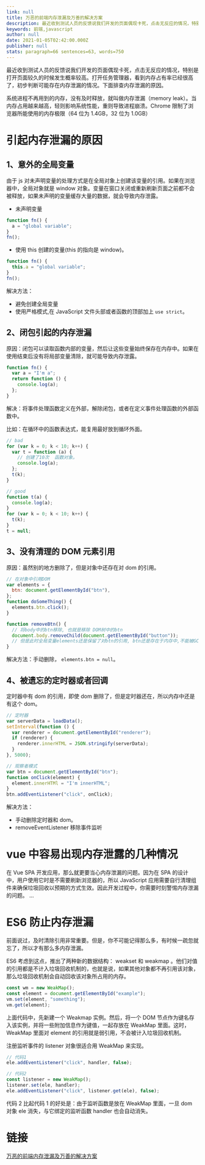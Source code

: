 ```yaml
---
link: null
title: 万恶的前端内存泄漏及万善的解决方案
description: 最近收到测试人员的反馈说我们开发的页面偶现卡死，点击无反应的情况，特别是打开页面较久的时候发生概率较高。打开任务管理器，看到内存占有率已经很高了，...
keywords: 前端,javascript
author: null
date: 2021-01-05T02:42:00.000Z
publisher: null
stats: paragraph=66 sentences=63, words=750
---
```


最近收到测试人员的反馈说我们开发的页面偶现卡死，点击无反应的情况，特别是打开页面较久的时候发生概率较高。打开任务管理器，看到内存占有率已经很高了，初步判断可能存在内存泄漏的情况。下面排查内存泄漏的原因。

系统进程不再用到的内存，没有及时释放，就叫做内存泄漏（memory leak）。当内存占用越来越高，轻则影响系统性能，重则导致进程崩溃。Chrome 限制了浏览器所能使用的内存极限（64 位为 1.4GB，32 位为 1.0GB）

# 引起内存泄漏的原因

## 1、意外的全局变量

由于 js 对未声明变量的处理方式是在全局对象上创建该变量的引用。如果在浏览器中，全局对象就是 window 对象。变量在窗口关闭或重新刷新页面之前都不会被释放，如果未声明的变量缓存大量的数据，就会导致内存泄露。

- 未声明变量

```js
function fn() {
  a = "global variable";
}
fn();
```

- 使用 this 创建的变量(this 的指向是 window)。

```js
function fn() {
  this.a = "global variable";
}
fn();
```

解决方法：

- 避免创建全局变量
- 使用严格模式,在 JavaScript 文件头部或者函数的顶部加上 `use strict`。

## 2、闭包引起的内存泄漏

原因：闭包可以读取函数内部的变量，然后让这些变量始终保存在内存中。如果在使用结束后没有将局部变量清除，就可能导致内存泄露。

```js
function fn() {
  var a = "I'm a";
  return function () {
    console.log(a);
  };
}
```

解决：将事件处理函数定义在外部，解除闭包，或者在定义事件处理函数的外部函数中。

比如：在循环中的函数表达式，能复用最好放到循环外面。

```js
// bad
for (var k = 0; k < 10; k++) {
  var t = function (a) {
    // 创建了10次  函数对象。
    console.log(a);
  };
  t(k);
}

// good
function t(a) {
  console.log(a);
}
for (var k = 0; k < 10; k++) {
  t(k);
}
t = null;
```

## 3、没有清理的 DOM 元素引用

原因：虽然别的地方删除了，但是对象中还存在对 dom 的引用。

```js
// 在对象中引用DOM
var elements = {
  btn: document.getElementById("btn"),
};
function doSomeThing() {
  elements.btn.click();
}

function removeBtn() {
  // 将body中的btn移除, 也就是移除 DOM树中的btn
  document.body.removeChild(document.getElementById("button"));
  // 但是此时全局变量elements还是保留了对btn的引用, btn还是存在于内存中,不能被GC回收
}
```

解决方法：手动删除， `elements.btn = null`。

## 4、被遗忘的定时器或者回调

定时器中有 dom 的引用，即使 dom 删除了，但是定时器还在，所以内存中还是有这个 dom。

```js
// 定时器
var serverData = loadData();
setInterval(function () {
  var renderer = document.getElementById("renderer");
  if (renderer) {
    renderer.innerHTML = JSON.stringify(serverData);
  }
}, 5000);

// 观察者模式
var btn = document.getElementById("btn");
function onClick(element) {
  element.innerHTMl = "I'm innerHTML";
}
btn.addEventListener("click", onClick);
```

解决方法：

- 手动删除定时器和 dom。
- removeEventListener 移除事件监听

# vue 中容易出现内存泄露的几种情况

在 Vue SPA 开发应用，那么就更要当心内存泄漏的问题。因为在 SPA 的设计中，用户使用它时是不需要刷新浏览器的，所以 JavaScript 应用需要自行清理组件来确保垃圾回收以预期的方式生效。因此开发过程中，你需要时刻警惕内存泄漏的问题。
...

# ES6 防止内存泄漏

前面说过，及时清除引用非常重要。但是，你不可能记得那么多，有时候一疏忽就忘了，所以才有那么多内存泄漏。

ES6 考虑到这点，推出了两种新的数据结构： weakset 和 weakmap 。他们对值的引用都是不计入垃圾回收机制的，也就是说，如果其他对象都不再引用该对象，那么垃圾回收机制会自动回收该对象所占用的内存。

```js
const wm = new WeakMap();
const element = document.getElementById("example");
vm.set(element, "something");
vm.get(element);
```

上面代码中，先新建一个 Weakmap 实例。然后，将一个 DOM 节点作为键名存入该实例，并将一些附加信息作为键值，一起存放在 WeakMap 里面。这时，WeakMap 里面对 element 的引用就是弱引用，不会被计入垃圾回收机制。

注册监听事件的 listener 对象很适合用 WeakMap 来实现。

```js
// 代码1
ele.addEventListener("click", handler, false);

// 代码2
const listener = new WeakMap();
listener.set(ele, handler);
ele.addEventListener("click", listener.get(ele), false);
```

代码 2 比起代码 1 的好处是：由于监听函数是放在 WeakMap 里面，一旦 dom 对象 ele 消失，与它绑定的监听函数 handler 也会自动消失。

# 链接

[万恶的前端内存泄漏及万善的解决方案](https://segmentfault.com/a/1190000038816646)
